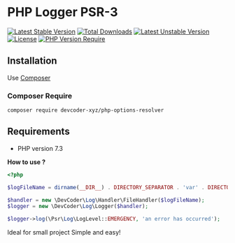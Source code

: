 # PHP Logger PSR-3
[![Latest Stable Version](http://poser.pugx.org/devcoder-xyz/php-logging/v)](https://packagist.org/packages/devcoder-xyz/php-logging) [![Total Downloads](http://poser.pugx.org/devcoder-xyz/php-logging/downloads)](https://packagist.org/packages/devcoder-xyz/php-logging) [![Latest Unstable Version](http://poser.pugx.org/devcoder-xyz/php-logging/v/unstable)](https://packagist.org/packages/devcoder-xyz/php-logging) [![License](http://poser.pugx.org/devcoder-xyz/php-logging/license)](https://packagist.org/packages/devcoder-xyz/php-logging) [![PHP Version Require](http://poser.pugx.org/devcoder-xyz/php-logging/require/php)](https://packagist.org/packages/devcoder-xyz/php-logging)
## Installation

Use [Composer](https://getcomposer.org/)

### Composer Require
```
composer require devcoder-xyz/php-options-resolver
```
## Requirements

* PHP version 7.3

**How to use ?**
```php
<?php

$logFileName = dirname(__DIR__) . DIRECTORY_SEPARATOR . 'var' . DIRECTORY_SEPARATOR . 'log' . DIRECTORY_SEPARATOR . date('Y-m-d') . '.log';

$handler = new \DevCoder\Log\Handler\FileHandler($logFileName);
$logger = new \DevCoder\Log\Logger($handler);

$logger->log(\Psr\Log\LogLevel::EMERGENCY, 'an error has occurred'); 

```

Ideal for small project
Simple and easy!
